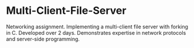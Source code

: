 # Multi-Client-File-Server
Networking assignment. Implementing a multi-client file server with forking in C. Developed over 2 days. Demonstrates expertise in network protocols and server-side programming.
